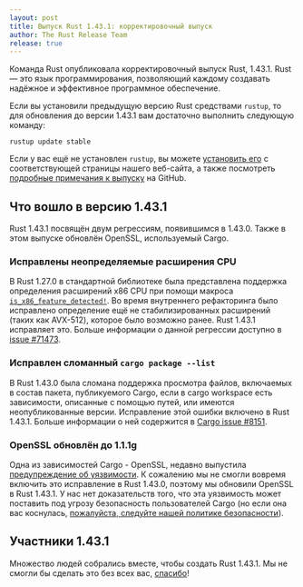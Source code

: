 ```yaml
---
layout: post
title: Выпуск Rust 1.43.1: корректировочный выпуск
author: The Rust Release Team
release: true
---
```


Команда Rust опубликовала корректировочный выпуск Rust, 1.43.1. Rust — это язык программирования, позволяющий каждому создавать надёжное и эффективное программное обеспечение.

Если вы установили предыдущую версию Rust средствами `rustup`, то для обновления до версии 1.43.1 вам достаточно выполнить следующую команду:

```console
rustup update stable
```

Если у вас ещё не установлен `rustup`, вы можете [установить его] с соответствующей страницы нашего веб-сайта, а также посмотреть [подробные примечания к выпуску] на GitHub.

## Что вошло в версию 1.43.1

Rust 1.43.1 посвящён двум регрессиям, появившимся в 1.43.0. Также в этом выпуске обновлён OpenSSL, используемый Cargo.

### Исправлены неопределяемые расширения CPU

В Rust 1.27.0 в стандартной библиотеке была представлена поддержка определения расширений x86 CPU при помощи макроса [`is_x86_feature_detected!`]. Во время внутреннего рефакторинга было исправлено определение ещё не стабилизированных расширений (таких как AVX-512), которое было возможно ранее. Rust 1.43.1 исправляет это. Больше информации о данной регрессии доступно в [issue #71473].

### Исправлен сломанный `cargo package --list`

В Rust 1.43.0 была сломана поддержка просмотра файлов, включаемых в состав пакета, публикуемого Cargo, если в cargo workspace есть зависимости, описанные с помощью путей, или имеются неопубликованные версии. Исправление этой ошибки включено в Rust 1.43.1. Больше информации о ней содержится в [Cargo issue #8151].

### OpenSSL обновлён до 1.1.1g

Одна из зависимостей Cargo - OpenSSL, недавно выпустила [предупреждение об уязвимости](https://cve.mitre.org/cgi-bin/cvename.cgi?name=CVE-2020-1967). К сожалению мы не смогли вовремя включить это исправление в Rust 1.43.0, поэтому мы обновили OpenSSL в Rust 1.43.1. У нас нет доказательств того, что эта уязвимость может поставить под угрозу безопасность пользователей Cargo (но если она вас коснулась, [пожалуйста, следуйте нашей политике безопасности](https://www.rust-lang.org/ru/policies/security)).

## Участники 1.43.1

Множество людей собрались вместе, чтобы создать Rust 1.43.1. Мы не смогли бы сделать это без всех вас, [спасибо](https://thanks.rust-lang.org/rust/1.43.1/)!


[установить его]: https://www.rust-lang.org/install.html
[подробные примечания к выпуску]: https://github.com/rust-lang/rust/blob/master/RELEASES.md#version-1431-2020-05-07
[`is_x86_feature_detected!`]: https://doc.rust-lang.org/stable/std/macro.is_x86_feature_detected.html
[issue #71473]: https://github.com/rust-lang/rust/issues/71473
[Cargo issue #8151]: https://github.com/rust-lang/cargo/issues/8151
